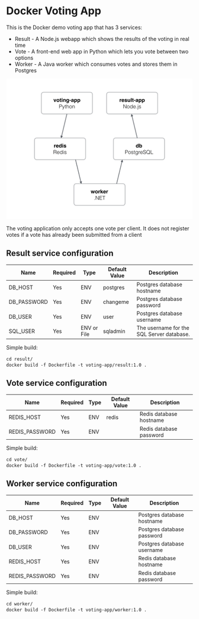# Docker Voting App

This is the Docker demo voting app that has 3 services:
* Result - A Node.js webapp which shows the results of the voting in real time
* Vote - A front-end web app in Python which lets you vote between two options
* Worker - A Java worker which consumes votes and stores them in Postgres

![Architecture diagram](architecture.png)

The voting application only accepts one vote per client. It does not register votes if a vote has already been submitted from a client

## Result service configuration
| Name                    | Required | Type        | Default Value  | Description                                       |
|-------------------------|----------|-------------|----------------|---------------------------------------------------|
| DB_HOST                 | Yes      | ENV         | postgres       | Postgres database hostname                        |
| DB_PASSWORD             | Yes      | ENV         | changeme       | Postgres database password                        |
| DB_USER                 | Yes      | ENV         | user           | Postgres database username                        |
| SQL_USER                | Yes      | ENV or File | sqladmin       | The username for the SQL Server database.         |

Simple build:
``` 
cd result/
docker build -f Dockerfile -t voting-app/result:1.0 .
```

## Vote service configuration
| Name                    | Required | Type        | Default Value  | Description                                       |
|-------------------------|----------|-------------|----------------|---------------------------------------------------|
| REDIS_HOST              | Yes      | ENV         | redis          | Redis database hostname                           |
| REDIS_PASSWORD          | Yes      | ENV         |                | Redis database password                           |

Simple build:
``` 
cd vote/
docker build -f Dockerfile -t voting-app/vote:1.0 .
```

## Worker service configuration
| Name                    | Required | Type        | Default Value  | Description                                       |
|-------------------------|----------|-------------|----------------|---------------------------------------------------|
| DB_HOST                 | Yes      | ENV         |                | Postgres database hostname                        |
| DB_PASSWORD             | Yes      | ENV         |                | Postgres database password                        |
| DB_USER                 | Yes      | ENV         |                | Postgres database username                        |
| REDIS_HOST              | Yes      | ENV         |                | Redis database hostname                           |
| REDIS_PASSWORD          | Yes      | ENV         |                | Redis database password                           |

Simple build:
``` 
cd worker/
docker build -f Dockerfile -t voting-app/worker:1.0 .
```
